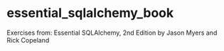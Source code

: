 # essential_sqlalchemy_book

Exercises from:
Essential SQLAlchemy, 2nd Edition
by Jason Myers and Rick Copeland